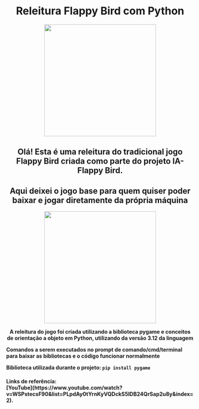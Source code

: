 <h1 align='center'> Releitura Flappy Bird com Python </h1> 
  
<div align='center'>
<img src='https://github.com/Rodrigo-L-Oliveira/Flappy_Bird_Python/assets/99633470/a1a52b5d-d072-48f5-abdf-65ce497a7720' width="300"/>
</div>

<h2 align="center"> Olá! Esta é uma releitura do tradicional jogo Flappy Bird criada como parte do projeto IA-Flappy Bird. </h2>
<h2 align="center"> Aqui deixei o jogo base para quem quiser poder baixar e jogar diretamente da própria máquina </h2>

<div align='center'>
<img src='https://github.com/Rodrigo-L-Oliveira/Flappy_Bird_Python/assets/99633470/fbbd89de-36e1-484c-95d4-89c5a3b96b00' width="300"/>
</div>

<p align='center'>
<b>
  A releitura do jogo foi criada utilizando a biblioteca pygame e conceitos de orientação a objeto em Python, utilizando da versão 3.12 da linguagem
  
  Comandos a serem executados no prompt de comando/cmd/terminal para baixar as bibliotecas e o código funcionar normalmente

  Biblioteca utilizada durante o projeto:
  `pip install pygame`
</b>
</p>

<h4>
  Links de referência:
  <br>
  [YouTube](https://www.youtube.com/watch?v=WSPstecsF90&list=PLpdAy0tYrnKyVQDckS5IDB24QrSap2u8y&index=2).
  
</h4>
